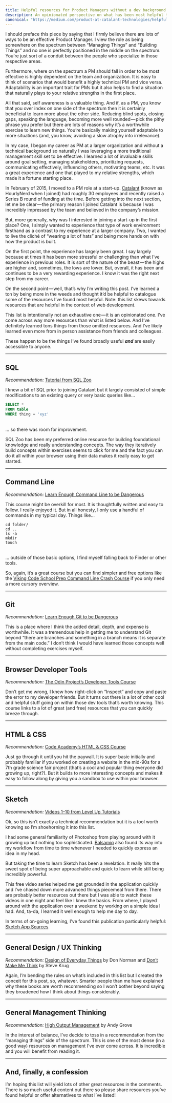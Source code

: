 ```yaml
---
title: Helpful resources for Product Managers without a dev background
description: An opinionated perspective on what has been most helpful to me during my journey to improve my technical chops.
canonical: "https://medium.com/product-at-catalant-technologies/helpful-resources-for-product-managers-without-a-dev-background-3cb16286372d"
---
```


I should preface this piece by saying that I firmly believe there are lots of ways to be an effective Product Manager. I view the role as being somewhere on the spectrum between “Managing Things” and “Building Things” and no one is perfectly positioned in the middle on the spectrum. You’re just sort of a conduit between the people who specialize in those respective areas.

<!-- In case you’re a visual learner… I’ll let you guess which side is which. Icon credit here and here, respectively. -->

Furthermore, where on the spectrum a PM should fall in order to be most effective is highly dependent on the team and organization. It is easy to think of scenarios that would benefit a highly technical PM and vice versa. Adaptability is an important trait for PMs but it also helps to find a situation that naturally plays to your relative strengths in the first place.

All that said, self awareness is a valuable thing. And if, as a PM, you know that you over index on one side of the spectrum then it is certainly beneficial to learn more about the other side. Reducing blind spots, closing gaps, speaking the language, becoming more well rounded — pick the pithy phrase you prefer but there are lots of reasons why it’s a worthwhile exercise to learn new things. You’re basically making yourself adaptable to more situations (and, you know, avoiding a slow atrophy into irrelevance).

In my case, I began my career as PM at a larger organization and without a technical background so naturally I was leveraging a more traditional management skill set to be effective. I learned a lot of invaluable skills around goal setting, managing stakeholders, prioritizing requests, communicating effectively, influencing others, motivating teams, etc. It was a great experience and one that played to my relative strengths, which made it a fortune starting place.

In February of 2015, I moved to a PM role at a start-up. [Catalant](https://gocatalant.com/) (known as HourlyNerd when I joined) had roughly 30 employees and recently raised a Series B round of funding at the time. Before getting into the next section, let me be clear — the primary reason I joined Catalant is because I was incredibly impressed by the team and believed in the company’s mission.

But, more generally, why was I interested in joining a start-up in the first place? One, I simply wanted to experience that type of work environment firsthand as a contrast to my experience at a larger company. Two, I wanted to live the cliché of “wearing a lot of hats” and being more hands on with how the product is built.

On the first point, the experience has largely been great. I say largely because at times it has been more stressful or challenging than what I’ve experience in previous roles. It is sort of the nature of the beast — the highs are higher and, sometimes, the lows are lower. But, overall, it has been and continues to be a very rewarding experience. I know it was the right next step from my career.

On the second point — well, that’s why I’m writing this post. I’ve learned a ton by being more in the weeds and thought it’d be helpful to catalogue some of the resources I’ve found most helpful. Note: this list skews towards resources that are helpful in the context of web development.

This list is intentionally not an exhaustive one — it is an opinionated one. I’ve come across way more resources than what is listed below. And I’ve definitely learned tons things from those omitted resources. And I’ve likely learned even more from in person assistance from friends and colleagues.

These happen to be the things I’ve found broadly useful ***and*** are easily accessible to anyone.

***

## SQL
*Recommendation:* [Tutorial from SQL Zoo](http://sqlzoo.net/wiki/SQL_Tutorial)

I knew a bit of SQL prior to joining Catalant but it largely consisted of simple modifications to an existing query or very basic queries like…

```sql
SELECT *
FROM table
WHERE thing = 'xyz'
```
<br>
... so there was room for improvement.

SQL Zoo has been my preferred online resource for building foundational knowledge and really understanding concepts. The way they iteratively build concepts within exercises seems to click for me and the fact you can do it all within your browser using their data makes it really easy to get started.

***

## Command Line
*Recommendation:* [Learn Enough Command Line to be Dangerous](https://www.learnenough.com/courses)

This course might be overkill for most. It is thoughtfully written and easy to follow. I really enjoyed it. But in all honesty, I only use a handful of commands in my typical day. Things like…

```
cd folder/
cd ..
ls -a
mkdir
touch
```
<br>
... outside of those basic options, I find myself falling back to Finder or other tools.

So, again, it’s a great course but you can find simpler and free options like the [Viking Code School Prep Command Line Crash Course](https://www.vikingcodeschool.com/web-development-basics/a-command-line-crash-course) if you only need a more cursory overview.

***

## Git
*Recommendation:* [Learn Enough Git to be Dangerous](https://www.learnenough.com/courses)

This is a place where I think the added detail, depth, and expense is worthwhile. It was a tremendous help in getting me to understand Git beyond “there are branches and something in a branch means it is separate from the main code.” I don’t think I would have learned those concepts well without completing exercises myself.

***

## Browser Developer Tools
*Recommendation:* [The Odin Project’s Developer Tools Course](https://www.theodinproject.com/courses/web-development-101/lessons/developer-tools)

Don’t get me wrong, I knew how right-click on “Inspect” and copy and paste the error to my developer friends. But it turns out there is a lot of other cool and helpful stuff going on within those dev tools that’s worth knowing. This course links to a lot of great (and free) resources that you can quickly breeze through.

***

## HTML & CSS
*Recommendation:* [Code Academy’s HTML & CSS Course](https://www.codecademy.com/learn/learn-html)

Just go through it until you hit the paywall. It is super basic initially and probably familiar if you worked on creating a website in the mid-90s for a 7th grade science fair project (that’s a cool and popular thing everyone did growing up, right?). But it builds to more interesting concepts and makes it easy to follow along by giving you a sandbox to use within your browser.

***

## Sketch
*Recommendation:* [Videos 1–10 from Level Up Tutorials](https://www.youtube.com/playlist?list=PLLnpHn493BHE6UIsdKYlS5zu-ZYvx22CS)

Ok, so this isn’t exactly a technical recommendation but it is a tool worth knowing so I’m shoehorning it into this list.

I had some general familiarity of Photoshop from playing around with it growing up but nothing too sophisticated. [Balsamiq](https://balsamiq.com/) also found its way into my workflow from time to time whenever I needed to quickly express an idea in my head.

But taking the time to learn Sketch has been a revelation. It really hits the sweet spot of being super approachable and quick to learn while still being incredibly powerful.

This free video series helped me get grounded in the application quickly and I’ve chased down more advanced things piecemeal from there. There are probably better resources out there but I was able to watch these videos in one night and feel like I knew the basics. From where, I played around with the application over a weekend by working on a simple idea I had. And, ta-da, I learned it well enough to help me day to day.

In terms of on-going learning, I’ve found this publication particularly helpful: [Sketch App Sources](https://medium.com/sketch-app-sources)

***

## General Design / UX Thinking
*Recommendation:* [Design of Everyday Things](https://www.amazon.com/Design-Everyday-Things-Revised-Expanded/dp/0465050654) by Don Norman and [Don’t Make Me Think](https://www.amazon.com/Dont-Make-Think-Revisited-Usability/dp/0321965515) by Steve Krug

Again, I’m bending the rules on what’s included in this list but I created the conceit for this post, so, whatever. Smarter people than me have explained why these books are worth recommending so I won’t bother beyond saying they broadened how I think about things considerably.

***

## General Management Thinking
*Recommendation:* [High Output Management](https://www.amazon.com/High-Output-Management-Andrew-Grove/dp/0679762884) by Andy Grove

In the interest of balance, I’ve decide to toss in a recommendation from the “managing things” side of the spectrum. This is one of the most dense (in a good way) resources on management I’ve ever come across. It is incredible and you will benefit from reading it.

***

## And, finally, a confession

I’m hoping this list will yield lots of other great resources in the comments. There is so much useful content out there so please share resources you’ve found helpful or offer alternatives to what I’ve listed!
